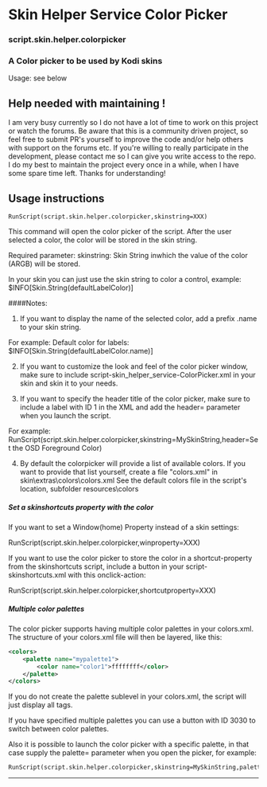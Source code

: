 # Skin Helper Service Color Picker
### script.skin.helper.colorpicker
### A Color picker to be used by Kodi skins

Usage: see below


## Help needed with maintaining !
I am very busy currently so I do not have a lot of time to work on this project or watch the forums.
Be aware that this is a community driven project, so feel free to submit PR's yourself to improve the code and/or help others with support on the forums etc. If you're willing to really participate in the development, please contact me so I can give you write access to the repo. I do my best to maintain the project every once in a while, when I have some spare time left.
Thanks for understanding!


## Usage instructions


```
RunScript(script.skin.helper.colorpicker,skinstring=XXX)
```
This command will open the color picker of the script. After the user selected a color, the color will be stored in the skin string. 


Required parameter:
skinstring: Skin String inwhich the value of the color (ARGB) will be stored.

In your skin you can just use the skin string to color a control, example: <textcolor>$INFO[Skin.String(defaultLabelColor)]</textcolor>

####Notes:


1) If you want to display the name of the selected color, add a prefix .name to your skin string.

For example: <label>Default color for labels: $INFO[Skin.String(defaultLabelColor.name)]</label>

2) If you want to customize the look and feel of the color picker window, 
make sure to include script-skin_helper_service-ColorPicker.xml in your skin and skin it to your needs.

3) If you want to specify the header title of the color picker, 
make sure to include a label with ID 1 in the XML and add the header= parameter when you launch the script.

For example: RunScript(script.skin.helper.colorpicker,skinstring=MySkinString,header=Set the OSD Foreground Color)

4) By default the colorpicker will provide a list of available colors.
If you want to provide that list yourself, create a file "colors.xml" in skin\extras\colors\colors.xml
See the default colors file in the script's location, subfolder resources\colors




##### Set a skinshortcuts property with the color
If you want to set a Window(home) Property instead of a skin settings:

RunScript(script.skin.helper.colorpicker,winproperty=XXX)

If you want to use the color picker to store the color in a shortcut-property from the skinshortcuts script, 
include a button in your script-skinshortcuts.xml with this onclick-action:

RunScript(script.skin.helper.colorpicker,shortcutproperty=XXX)


##### Multiple color palettes
The color picker supports having multiple color palettes in your colors.xml.
The structure of your colors.xml file will then be layered, like this:

```xml
<colors>
    <palette name="mypalette1">
        <color name="color1">ffffffff</color>
    </palette>
</colors>
```

If you do not create the palette sublevel in your colors.xml, the script will just display all <color> tags.

If you have specified multiple palettes you can use a button with ID 3030 to switch between color palettes.

Also it is possible to launch the color picker with a specific palette, in that case supply the palette= parameter when you open the picker, for example:

```
RunScript(script.skin.helper.colorpicker,skinstring=MySkinString,palette=mypalette1)
```
________________________________________________________________________________________________________
